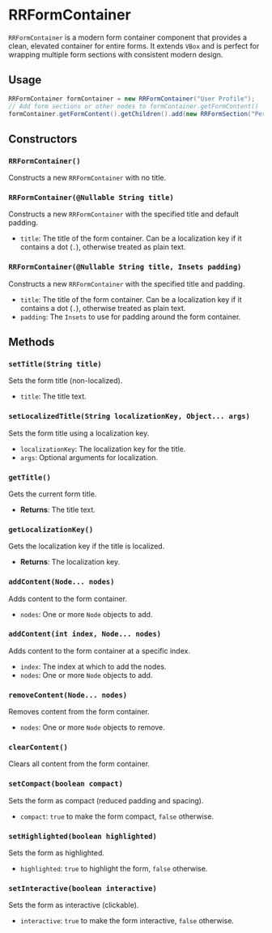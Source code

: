 # RRFormContainer

`RRFormContainer` is a modern form container component that provides a clean, elevated container for entire forms. It extends `VBox` and is perfect for wrapping multiple form sections with consistent modern design.

## Usage

```java
RRFormContainer formContainer = new RRFormContainer("User Profile");
// Add form sections or other nodes to formContainer.getFormContent()
formContainer.getFormContent().getChildren().add(new RRFormSection("Personal Information"));
```

## Constructors

### `RRFormContainer()`

Constructs a new `RRFormContainer` with no title.

### `RRFormContainer(@Nullable String title)`

Constructs a new `RRFormContainer` with the specified title and default padding.

- `title`: The title of the form container. Can be a localization key if it contains a dot (`.`), otherwise treated as plain text.

### `RRFormContainer(@Nullable String title, Insets padding)`

Constructs a new `RRFormContainer` with the specified title and padding.

- `title`: The title of the form container. Can be a localization key if it contains a dot (`.`), otherwise treated as plain text.
- `padding`: The `Insets` to use for padding around the form container.

## Methods

### `setTitle(String title)`

Sets the form title (non-localized).

- `title`: The title text.

### `setLocalizedTitle(String localizationKey, Object... args)`

Sets the form title using a localization key.

- `localizationKey`: The localization key for the title.
- `args`: Optional arguments for localization.

### `getTitle()`

Gets the current form title.

- **Returns**: The title text.

### `getLocalizationKey()`

Gets the localization key if the title is localized.

- **Returns**: The localization key.

### `addContent(Node... nodes)`

Adds content to the form container.

- `nodes`: One or more `Node` objects to add.

### `addContent(int index, Node... nodes)`

Adds content to the form container at a specific index.

- `index`: The index at which to add the nodes.
- `nodes`: One or more `Node` objects to add.

### `removeContent(Node... nodes)`

Removes content from the form container.

- `nodes`: One or more `Node` objects to remove.

### `clearContent()`

Clears all content from the form container.

### `setCompact(boolean compact)`

Sets the form as compact (reduced padding and spacing).

- `compact`: `true` to make the form compact, `false` otherwise.

### `setHighlighted(boolean highlighted)`

Sets the form as highlighted.

- `highlighted`: `true` to highlight the form, `false` otherwise.

### `setInteractive(boolean interactive)`

Sets the form as interactive (clickable).

- `interactive`: `true` to make the form interactive, `false` otherwise.
